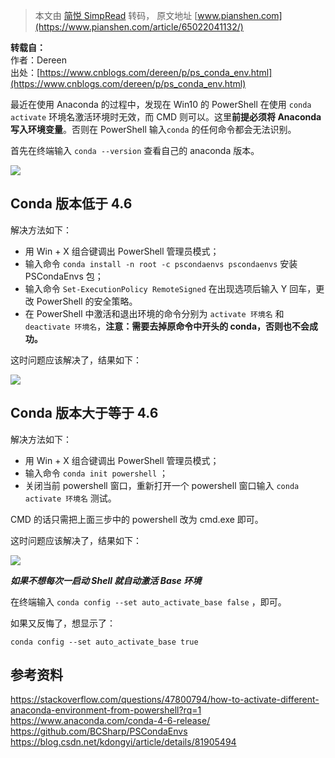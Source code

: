 > 本文由 [简悦 SimpRead](http://ksria.com/simpread/) 转码， 原文地址 [www.pianshen.com](https://www.pianshen.com/article/65022041132/)

**转载自：**  
作者：Dereen  
出处：[https://www.cnblogs.com/dereen/p/ps_conda_env.html](https://www.cnblogs.com/dereen/p/ps_conda_env.html)

最近在使用 Anaconda 的过程中，发现在 Win10 的 PowerShell 在使用 `conda activate` 环境名激活环境时无效，而 CMD 则可以。这里**前提必须将 Anaconda 写入环境变量**。否则在 PowerShell 输入`conda` 的任何命令都会无法识别。

首先在终端输入 `conda --version` 查看自己的 anaconda 版本。

![](https://www.pianshen.com/images/657/c20d3477d77b7854f5fe378c033b7b49.png)

Conda 版本低于 4.6
--------------

解决方法如下：

*   用 Win + X 组合键调出 PowerShell 管理员模式；
*   输入命令 `conda install -n root -c pscondaenvs pscondaenvs` 安装 PSCondaEnvs 包；
*   输入命令 `Set-ExecutionPolicy RemoteSigned` 在出现选项后输入 Y 回车，更改 PowerShell 的安全策略。
*   在 PowerShell 中激活和退出环境的命令分别为 `activate 环境名` 和 `deactivate 环境名`，**注意：需要去掉原命令中开头的 conda，否则也不会成功。**

这时问题应该解决了，结果如下：

![](https://www.pianshen.com/images/678/7ed862d1a5b13a5b45da744f4f58a23e.png)

Conda 版本大于等于 4.6
----------------

解决方法如下：

*   用 Win + X 组合键调出 PowerShell 管理员模式；
*   输入命令 `conda init powershell` ；
*   关闭当前 powershell 窗口，重新打开一个 powershell 窗口输入 `conda activate 环境名` 测试。

CMD 的话只需把上面三步中的 powershell 改为 cmd.exe 即可。

这时问题应该解决了，结果如下：

![](https://www.pianshen.com/images/15/42ddb5aac988de0a3b7472f18b9597ef.png)

_**如果不想每次一启动 Shell 就自动激活 Base 环境**_

在终端输入 `conda config --set auto_activate_base false` ，即可。

如果又反悔了，想显示了：

`conda config --set auto_activate_base true`

参考资料
----

https://stackoverflow.com/questions/47800794/how-to-activate-different-anaconda-environment-from-powershell?rq=1  
https://www.anaconda.com/conda-4-6-release/  
https://github.com/BCSharp/PSCondaEnvs  
https://blog.csdn.net/kdongyi/article/details/81905494
